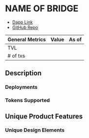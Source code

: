 # NAME OF BRIDGE

-   [Dapp Link]()
-   [GitHub Repo]()

| General Metrics | Value | As of |
| --------------- | ----- | ----- |
| TVL             |       |       |
| # of txs        |       |       |

## Description

<!-- Add a description of the bridge, its core competencies, and value proposition -->

### Deployments

<!-- List of supported deployments and their addresses -->

### Tokens Supported

<!-- List tokens supported by the bridge -->

## Unique Product Features

<!-- Describe unique product features that standout -->

### Unique Design Elements

<!-- Describe unique design elements that standout -->
